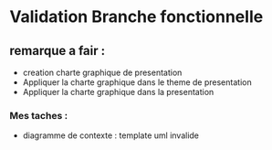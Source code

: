 # Validation Branche fonctionnelle
## remarque a fair :
- creation charte graphique de presentation  
- Appliquer la charte graphique dans le theme de presentation 
- Appliquer  la charte graphique dans la presentation 
### Mes taches :
-  diagramme de contexte : template uml invalide



